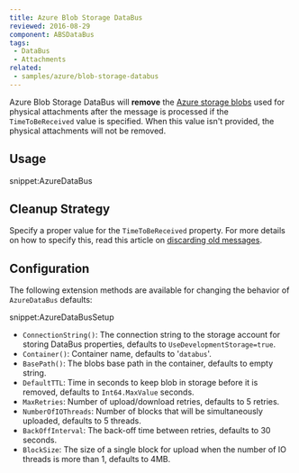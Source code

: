```yaml
---
title: Azure Blob Storage DataBus
reviewed: 2016-08-29
component: ABSDataBus
tags:
 - DataBus
 - Attachments
related:
 - samples/azure/blob-storage-databus
---
```


Azure Blob Storage DataBus will **remove** the [Azure storage blobs](https://azure.microsoft.com/en-us/documentation/articles/storage-dotnet-how-to-use-blobs/) used for physical attachments after the message is processed if the `TimeToBeReceived` value is specified. When this value isn't provided, the physical attachments will not be removed.


## Usage

snippet:AzureDataBus


## Cleanup Strategy

Specify a proper value for the `TimeToBeReceived` property. For more details on how to specify this, read this article on [discarding old messages](/nservicebus/messaging/discard-old-messages.md).


## Configuration

The following extension methods are available for changing the behavior of `AzureDataBus` defaults:

snippet:AzureDataBusSetup

 * `ConnectionString()`: The connection string to the storage account for storing DataBus properties, defaults to `UseDevelopmentStorage=true`.
 * `Container()`: Container name, defaults to '`databus`'.
 * `BasePath()`: The blobs base path in the container, defaults to empty string.
 * `DefaultTTL`: Time in seconds to keep blob in storage before it is removed, defaults to `Int64.MaxValue` seconds.
 * `MaxRetries`: Number of upload/download retries, defaults to 5 retries.
 * `NumberOfIOThreads`: Number of blocks that will be simultaneously uploaded, defaults to 5 threads.
 * `BackOffInterval`: The back-off time between retries, defaults to 30 seconds.
 * `BlockSize`: The size of a single block for upload when the number of IO threads is more than 1, defaults to 4MB.